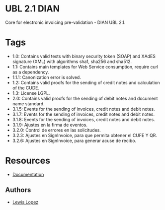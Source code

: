 # UBL 2.1 DIAN

Core for electronic invoicing pre-validation - DIAN UBL 2.1.

# Tags
* 1.0: Contains valid tests with binary security token (SOAP) and XAdES signature (XML) with algorithms sha1, sha256 and sha512.
* 1.1: Contains main templates for Web Service consumption, require curl as a dependency.
* 1.1.1: Canonization error is solved.
* 1.2: Contains valid proofs for the sending of credit notes and calculation of the CUDE.
* 1.3: License LGPL.
* 2.0: Contains valid proofs for the sending of debit notes and document name standard.
* 3.1.5: Events for the sending of invoices, credit notes and debit notes.
* 3.1.7: Events for the sending of invoices, credit notes and debit notes.
* 3.1.8: Events for the sending of invoices, credit notes and debit notes.
* 3.1.9: Ajustes en la firma de eventos.
* 3.2.0: Control de errores en las solicitudes.
* 3.2.3: Ajustes en SignInvoice, para que permita obtener el CUFE Y QR.
* 3.2.6: Ajustes en SignInvoice, para generar acuse de recibo.

# Resources
* [Documentation](https://lopezsoft.github.io/docs-matias-api.github.io)

## Authors

* [Lewis Lopez](https://github.com/lopezsoft/)
